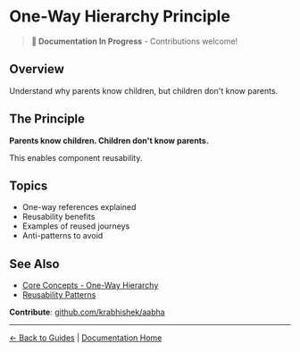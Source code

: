 # One-Way Hierarchy Principle

> **📝 Documentation In Progress** - Contributions welcome!

## Overview

Understand why parents know children, but children don't know parents.

## The Principle

**Parents know children. Children don't know parents.**

This enables component reusability.

## Topics

- One-way references explained
- Reusability benefits
- Examples of reused journeys
- Anti-patterns to avoid

## See Also

- [Core Concepts - One-Way Hierarchy](../getting-started/core-concepts.md#5-one-way-hierarchy)
- [Reusability Patterns](../best-practices/reusability-patterns.md)

**Contribute**: [github.com/krabhishek/aabha](https://github.com/krabhishek/aabha)

---

[← Back to Guides](./README.md) | [Documentation Home](../README.md)
